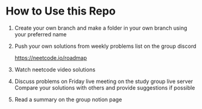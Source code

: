 # How to Use this Repo

1) Create your own branch and make a folder in your own branch using your preferred name 

2) Push your own solutions from weekly problems list on the group discord
  
   https://neetcode.io/roadmap


3) Watch neetcode video solutions
   
4) Discuss problems on Friday live meeting on the study group live server
   Compare your solutions with others and provide suggestions if possible
  
5) Read a summary on the group notion page
